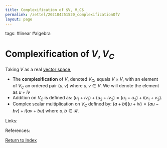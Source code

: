 ```yaml
---
title: Complexification of $V, V_C$
permalink: /zettel/202104251520_complexificationOfV
layout: page
---
```

tags: #linear #algebra

# Complexification of $V, V_C$

Taking $V$ as a real [vector space](202102061359_vectorSpaceDefinition),

- The **complexification** of $V$, denoted $V_C$, equals $V \times V$, with an element of $V_C$ an ordered pair
$(u, v)$ where $u, v \in V$. We will denote the element as $u + i v$
- Addition on $V_C$ is defined as: $(u_1 + i v_1) + (u_2 + i v_2) = (u_1 + u_2) + i (v_1 + v_2)$.
- Complex scalar multiplication on $V_C$ defined by: $(a + b i ) (u + i v) = (a u - b v) + i (a v + b u)$ where $a, b \in \mathcal{R}$.

Links: 

References: 

[Return to Index](index)